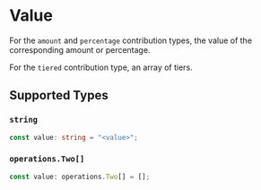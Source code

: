 # Value

For the `amount` and `percentage` contribution types, the value of the corresponding amount or percentage.

For the `tiered` contribution type, an array of tiers.


## Supported Types

### `string`

```typescript
const value: string = "<value>";
```

### `operations.Two[]`

```typescript
const value: operations.Two[] = [];
```

